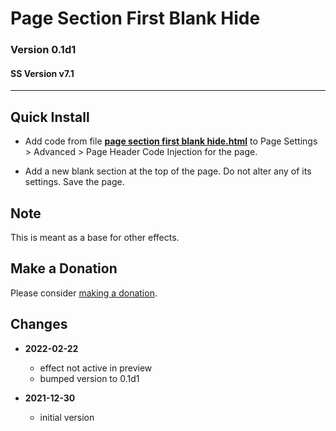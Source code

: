 # Page Section First Blank Hide

### Version 0.1d1

#### SS Version v7.1

---

## Quick Install

* Add code from file
  **[page section first blank hide.html](page%20section%20first%20blank%20hide.html#L1)**
  to Page Settings > Advanced > Page Header Code Injection for the page.
  
* Add a new blank section at the top of the page. Do not alter any of its
  settings. Save the page.

## Note

This is meant as a base for other effects.

## Make a Donation

Please consider
[making a donation](https://github.com/tomsWebConsulting/twcsl#make-a-donation).

## Changes

* **2022-02-22**
  * effect not active in preview
  * bumped version to 0.1d1
  
* **2021-12-30**

  * initial version
